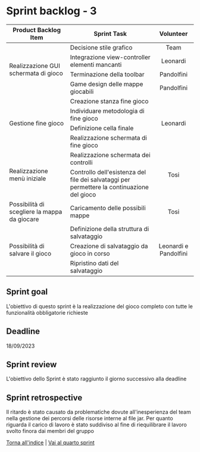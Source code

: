# Sprint backlog - 3

<table>
    <thead>
        <tr>
            <th>Product Backlog Item</th>
            <th>Sprint Task</th>
            <th>Volunteer</th>
        </tr>
    </thead>
    <tbody>
        <tr>
            <td rowspan=4>Realizzazione GUI schermata di gioco</td>
            <td>Decisione stile grafico</td>
            <td rowspan=1 style="text-align: center;">Team</td>
        </tr>
        <tr>
            <td>Integrazione view-controller elementi mancanti</td>
            <td style="text-align: center;">Leonardi</td>
        </tr>
        <tr>
            <td>Terminazione della toolbar</td></td>
            <td style="text-align: center;">Pandolfini</td>
        </tr>
        <tr>
            <td>Game design delle mappe giocabili</td>
            <td style="text-align: center;">Pandolfini</td>
        </tr>
        <tr>
            <td rowspan=4>Gestione fine gioco</td>
            <td>Creazione stanza fine gioco</td>
            <td rowspan=4 style="text-align: center;">Leonardi</td>
        </tr>
        <tr>
            <td>Individuare metodologia di fine gioco</td>
        </tr>
        <tr>
            <td>Definizione cella finale</td>
        </tr>
        <tr>
            <td>Realizzazione schermata di fine gioco</td>
        </tr>
        <tr>
            <td rowspan=2>Realizzazione menù iniziale</td>
            <td>Realizzazione schermata dei controlli</td>
            <td rowspan=2 style="text-align: center;">Tosi</td>
        </tr>
        <tr>
            <td>Controllo dell'esistenza del file dei salvataggi per permettere la continuazione del gioco</td>
        </tr>
        <tr>
            <td>Possibilità di scegliere la mappa da giocare</td>
            <td>Caricamento delle possibili mappe</td> 
            <td style="text-align: center;">Tosi</td>
        </tr>
        <tr>
            <td rowspan=3>Possibilità di salvare il gioco</td>
            <td>Definizione della struttura di salvataggio</td>
            <td rowspan=3 style="text-align: center;">Leonardi e Pandolfini</td>
        </tr>
        <tr>
            <td>Creazione di salvataggio da gioco in corso</td>
        </tr>
        <tr>
            <td>Ripristino dati del salvataggio</td>
        </tr>
    </tbody>
</table>

## Sprint goal
L'obiettivo di questo sprint è la realizzazione del gioco completo con tutte le funzionalità obbligatorie richieste

## Deadline
18/09/2023

## Sprint review
L'obiettivo dello Sprint è stato raggiunto il giorno successivo alla deadline 

## Sprint retrospective
Il ritardo è stato causato da problematiche dovute all'inesperienza del team nella gestione dei percorsi delle risorse interne al file jar.
Per quanto riguarda il carico di lavoro è stato suddiviso al fine di riequilibrare il lavoro svolto finora dai membri del gruppo

[Torna all'indice](../report.md) | [Vai al quarto sprint](../process/fourth-sprint.md)